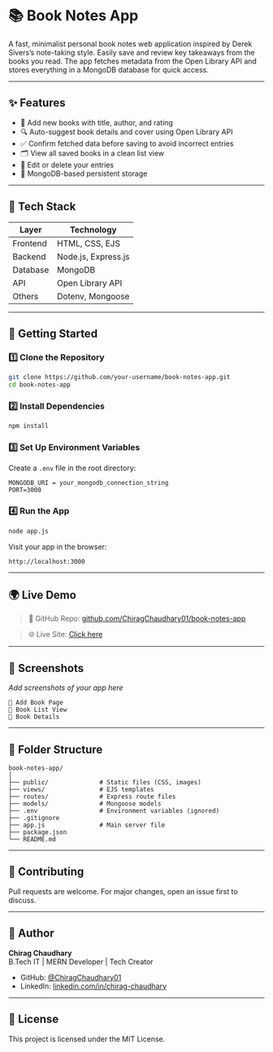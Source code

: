 # 📚 Book Notes App

A fast, minimalist personal book notes web application inspired by Derek Sivers’s note-taking style. Easily save and review key takeaways from the books you read. The app fetches metadata from the Open Library API and stores everything in a MongoDB database for quick access.

---

## ✨ Features

- 📝 Add new books with title, author, and rating
- 🔍 Auto-suggest book details and cover using Open Library API
- ✅ Confirm fetched data before saving to avoid incorrect entries
- 🗂 View all saved books in a clean list view
- 📌 Edit or delete your entries
- 💾 MongoDB-based persistent storage

---

## 🧰 Tech Stack

| Layer      | Technology           |
|------------|----------------------|
| Frontend   | HTML, CSS, EJS       |
| Backend    | Node.js, Express.js  |
| Database   | MongoDB              |
| API        | Open Library API     |
| Others     | Dotenv, Mongoose     |

---

## 🚀 Getting Started

### 1️⃣ Clone the Repository

```bash
git clone https://github.com/your-username/book-notes-app.git
cd book-notes-app
```

### 2️⃣ Install Dependencies

```bash
npm install
```

### 3️⃣ Set Up Environment Variables

Create a `.env` file in the root directory:

```
MONGODB_URI = your_mongodb_connection_string
PORT=3000
```

### 4️⃣ Run the App

```bash
node app.js
```

Visit your app in the browser:

```
http://localhost:3000
```

---

## 🌍 Live Demo

> 🔗 GitHub Repo: [github.com/ChiragChaudhary01/book-notes-app](https://github.com/ChiragChaudhary01/book-notes-app)

> 🌐 Live Site: [Click here](https://book-notes-app-jlbq.onrender.com/)

---

## 📸 Screenshots

_Add screenshots of your app here_

```
📘 Add Book Page
📗 Book List View
📕 Book Details
```

---

## 📁 Folder Structure

```
book-notes-app/
│
├── public/              # Static files (CSS, images)
├── views/               # EJS templates
├── routes/              # Express route files
├── models/              # Mongoose models
├── .env                 # Environment variables (ignored)
├── .gitignore
├── app.js               # Main server file
├── package.json
└── README.md
```

---

## 🤝 Contributing

Pull requests are welcome. For major changes, open an issue first to discuss.

---

## 👤 Author

**Chirag Chaudhary**  
B.Tech IT | MERN Developer | Tech Creator  
- GitHub: [@ChiragChaudhary01](https://github.com/ChiragChaudhary01)  
- LinkedIn: [linkedin.com/in/chirag-chaudhary](https://www.linkedin.com/in/chirag-chaudhary-06a48825b/)

---

## 📄 License

This project is licensed under the MIT License.

